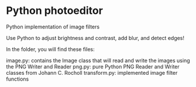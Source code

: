 # Python photoeditor
Python implementation of image filters

Use Python to adjust brightness and contrast, add blur, and detect edges!

In the folder, you will find these files:

image.py: contains the Image class that will read and write the images using the PNG Writer and Reader
png.py: pure Python PNG Reader and Writer classes from Johann C. Rocholl
transform.py: implemented image filter functions
